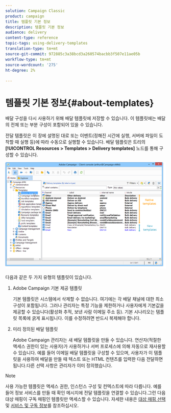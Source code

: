 ```yaml
---
solution: Campaign Classic
product: campaign
title: 템플릿 기본 정보
description: 템플릿 기본 정보
audience: delivery
content-type: reference
topic-tags: using-delivery-templates
translation-type: tm+mt
source-git-commit: 972885c3a38bcd3a260574bacbb3f507e11ae05b
workflow-type: tm+mt
source-wordcount: '275'
ht-degree: 2%

---
```



# 템플릿 기본 정보{#about-templates}

배달 구성을 다시 사용하기 위해 배달 템플릿에 저장할 수 있습니다. 이 템플릿에는 배달의 전체 또는 부분 구성이 포함되어 있을 수 있습니다.

전달 템플릿은 이 장에 설명된 대로 또는 이벤트(정해진 시간에 실행, 서버에 파일이 도착할 때 실행 등)에 따라 수동으로 실행할 수 있습니다. 배달 템플릿은 트리의 **[!UICONTROL Resources > Templates > Delivery templates]** 노드를 통해 구성할 수 있습니다.

![](assets/s_user_template_list.png)

다음과 같은 두 가지 유형의 템플릿이 있습니다.

1. Adobe Campaign 기본 제공 템플릿

   기본 템플릿은 시스템에서 삭제할 수 없습니다. 여기에는 각 배달 채널에 대한 최소 구성이 포함됩니다. 그러나 관리자는 특정 기능을 제한하거나 사용자에게 기본값을 제공할 수 있습니다(활성화 추적, 보낸 사람 이메일 주소 등). 기본 시나리오는 템플릿 목록에 굵게 표시됩니다. 이를 수정하려면 반드시 복제해야 합니다.

1. 미리 정의된 배달 템플릿

   Adobe Campaign 관리자는 새 배달 템플릿을 만들 수 있습니다. 연산자(적절한 액세스 권한이 있는 사용자)가 사용하거나 서버 프로세스에 의해 자동으로 재사용할 수 있습니다. 예를 들어 이메일 배달 템플릿을 구성할 수 있으며, 사용자가 이 템플릿을 사용하여 배달을 만들 때 텍스트 또는 HTML 컨텐츠를 입력한 다음 전달하면 됩니다.다른 선택 사항은 관리자가 이미 정의했습니다.

>[!NOTE]
>
>사용 가능한 템플릿은 액세스 권한, 인스턴스 구성 및 컨텍스트에 따라 다릅니다. 예를 들어 정보 서비스를 만들 때 확인 메시지에 전달 템플릿을 연결할 수 있습니다.그런 다음 대상 매핑이 구독 매핑인 템플릿만 액세스할 수 있습니다. 자세한 내용은 [대상 매핑 선택](../../delivery/using/selecting-a-target-mapping.md) 및 [서비스 및 구독 정보](../../delivery/using/about-services-and-subscriptions.md)를 참조하십시오.
